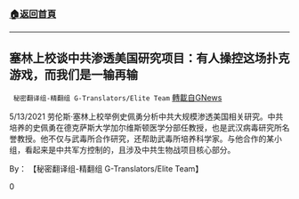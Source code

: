 ###  [:house:返回首頁](https://github.com/ourhimalayas/txt)
---

## 塞林上校谈中共渗透美国研究项目：有人操控这场扑克游戏，而我们是一输再输
` 秘密翻译组-精翻组 G-Translators/Elite Team` [轉載自GNews](https://gnews.org/zh-hans/1246961/)

5/13/2021 劳伦斯·塞林上校举例史佩勇分析中共大规模渗透美国相关研究。中共培养的史佩勇在德克萨斯大学加尔维斯顿医学分部任教授，也是武汉病毒研究所名誉教授。他不仅与武毒所合作研究，还帮助武毒所培养科学家。与他合作的某小组，看起来是中共军方控制的，且涉及中共生物战项目核心部分。

By： 【秘密翻译组-精翻组 G-Translators/Elite Team】

0
